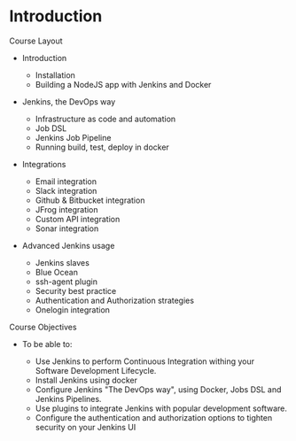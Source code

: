 # Introduction

Course Layout

- Introduction
    - Installation
    - Building a NodeJS app with Jenkins and Docker
    
- Jenkins, the DevOps way
    - Infrastructure as code and automation
    - Job DSL
    - Jenkins Job Pipeline
    - Running build, test, deploy in docker

- Integrations
    - Email integration
    - Slack integration
    - Github & Bitbucket integration
    - JFrog integration
    - Custom API integration
    - Sonar integration

- Advanced Jenkins usage
    - Jenkins slaves
    - Blue Ocean
    - ssh-agent plugin
    - Security best practice 
    - Authentication and Authorization strategies
    - Onelogin integration


Course Objectives

- To be able to:

    - Use Jenkins to perform Continuous Integration withing your Software Development Lifecycle.
    - Install Jenkins using docker
    - Configure Jenkins "The DevOps way", using Docker, Jobs DSL and Jenkins Pipelines.
    - Use plugins to integrate Jenkins with popular development software.
    - Configure the authentication and authorization options to tighten security on your Jenkins UI
